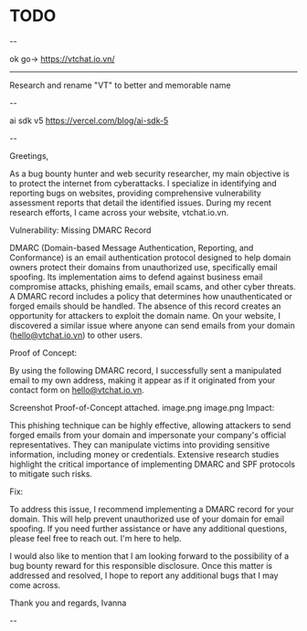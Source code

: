 # TODO

--

ok go-> https://vtchat.io.vn/

---

Research and rename "VT" to better and memorable name

--

ai sdk v5 https://vercel.com/blog/ai-sdk-5

--

Greetings,

As a bug bounty hunter and web security researcher, my main objective is to protect the internet from cyberattacks. I specialize in identifying and reporting bugs on websites, providing comprehensive vulnerability assessment reports that detail the identified issues. During my recent research efforts, I came across your website, vtchat.io.vn.

Vulnerability: Missing DMARC Record

DMARC (Domain-based Message Authentication, Reporting, and Conformance) is an email authentication protocol designed to help domain owners protect their domains from unauthorized use, specifically email spoofing. Its implementation aims to defend against business email compromise attacks, phishing emails, email scams, and other cyber threats. A DMARC record includes a policy that determines how unauthenticated or forged emails should be handled. The absence of this record creates an opportunity for attackers to exploit the domain name. On your website, I discovered a similar issue where anyone can send emails from your domain (hello@vtchat.io.vn) to other users.

Proof of Concept:

By using the following DMARC record, I successfully sent a manipulated email to my own address, making it appear as if it originated from your contact form on hello@vtchat.io.vn.

Screenshot Proof-of-Concept attached.
image.png
image.png
Impact:

This phishing technique can be highly effective, allowing attackers to send forged emails from your domain and impersonate your company's official representatives. They can manipulate victims into providing sensitive information, including money or credentials. Extensive research studies highlight the critical importance of implementing DMARC and SPF protocols to mitigate such risks.

Fix:

To address this issue, I recommend implementing a DMARC record for your domain. This will help prevent unauthorized use of your domain for email spoofing. If you need further assistance or have any additional questions, please feel free to reach out. I'm here to help.

I would also like to mention that I am looking forward to the possibility of a bug bounty reward for this responsible disclosure. Once this matter is addressed and resolved, I hope to report any additional bugs that I may come across.

Thank you and regards,
Ivanna

--
